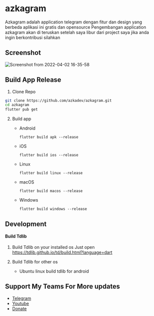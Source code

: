 # azkagram

Azkagram adalah application telegram dengan fitur dan design yang berbeda aplikasi ini gratis dan opensource
Pengembangan application azkagram akan di teruskan setelah saya libur dari project saya jika anda ingin berkontribusi silahkan

## Screenshot

![Screenshot from 2022-04-02 16-35-58](https://user-images.githubusercontent.com/82513502/161377233-65e5f511-1c38-4ee5-9c78-a72f80ef3a37.png)

## Build App Release

1. Clone Repo
```bash
git clone https://github.com/azkadev/azkagram.git
cd azkagram
flutter pub get
```

2. Build app

    - Android
        ```
        flutter build apk --release
        ``` 
    - iOS
        ```
        flutter build ios --release
        ``` 
    - Linux
        ```
        flutter build linux --release
        ``` 
    - macOS
        ```
        flutter build macos --release
        ``` 
    - Windows
        ```
        flutter build windows --release
        ``` 

## Development

#### Build Tdlib
1. Build Tdlib on your installed os
Just open https://tdlib.github.io/td/build.html?language=dart 

2. Build Tdlib for other os

    - Ubuntu linux build tdlib for android


## Support My Teams For More updates

- [Telegram](https://t.me/hexaminate)
- [Youtube](https://www.youtube.com/channel/UCCHKu80MoEitU4jVyVFjS_g)
- [Donate](https://user-images.githubusercontent.com/82513502/160237496-c1f1bbbc-48f0-44e2-b28d-b396e80f099b.jpg)